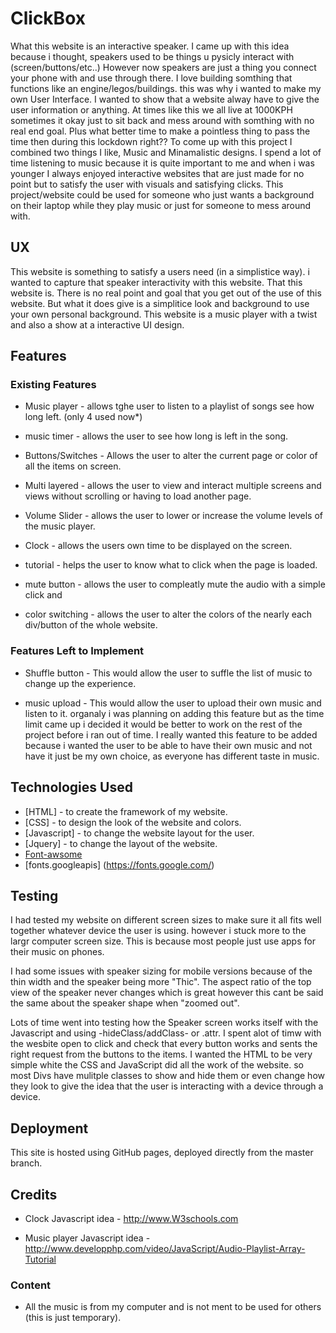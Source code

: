 # ClickBox

What this website is an interactive speaker. I came up with this idea because i thought, speakers used to be things u pysicly interact with (screen/buttons/etc..) 
However now speakers are just a thing you connect your phone with and use through there. I love building somthing that functions like an engine/legos/buildings.
this was why i wanted to make my own User Interface. I wanted to show that a website alway have to give the user information or anything. At times like this 
we all live at 1000KPH sometimes it okay just to sit back and mess around with somthing with no real end goal. Plus what better time to make a pointless thing
to pass the time then during this lockdown right?? To come up with this project I combined two things I like, Music and Minamalistic designs. I spend a lot of 
time listening to music because it is quite important to me and when i was younger I always enjoyed interactive websites that are just made for no point but to 
satisfy the user with visuals and satisfying clicks. This project/website could be used for someone who just wants a background on their laptop while they play 
music or just for someone to mess around with. 
 
## UX
 
This website is something to satisfy a users need (in a simplistice way). i wanted to capture that speaker interactivity with this website. That this website is.
There is no real point and goal that you get out of the use of this website. But what it does give is a simplitice look and background to use your own personal
background. This website is a music player with a twist and also a show at a interactive UI design.

## Features


 
### Existing Features
- Music player - allows tghe user to listen to a playlist of songs see how long left. (only 4 used now*) 

- music timer - allows the user to see how long is left in the song.

- Buttons/Switches - Allows the user to alter the current page or color of all the items on screen.

- Multi layered - allows the user to view and interact multiple screens and views without scrolling or having to load another page. 

- Volume Slider - allows the user to lower or increase the volume levels of the music player.

- Clock - allows the users own time to be displayed on the screen. 

- tutorial - helps the user to know what to click when the page is loaded.

- mute button - allows the user to compleatly mute the audio with a simple click and 

- color switching - allows the user to alter the colors of the nearly each div/button of the whole website. 
### Features Left to Implement

- Shuffle button - This would allow the user to suffle the list of music to change up the experience.

- music upload - This would allow the user to upload their own music and listen to it. organaly i was planning on adding this feature but as the time limit came up
i decided it would be better to work on the rest of the project before i ran out of time. I really wanted this feature to be added because i wanted the user to be
able to have their own music and not have it just be my own choice, as everyone has different taste in music.

## Technologies Used

- [HTML] - to create the framework of my website.
- [CSS] - to design the look of the website and colors.
- [Javascript] - to change the website layout for the user.
- [Jquery] - to change the layout of the website.
- [Font-awsome](http://fontawesome.com/)
- [fonts.googleapis] (https://fonts.google.com/)

## Testing

I had tested my website on different screen sizes to make sure it all fits well together whatever device the user is using. however i stuck more to the largr computer screen size.
This is because most people just use apps for their music on phones. 

I had some issues with speaker sizing for mobile versions because of the thin width and the speaker being more "Thic". The aspect ratio of the top view of the speaker never changes
which is great however this cant be said the same about the speaker shape when "zoomed out".

Lots of time went into testing how the Speaker screen works itself with the Javascript and using -hideClass/addClass- or .attr. I spent alot of timw with the wesbite open to click and
check that every button works and sents the right request from the buttons to the items. I wanted the HTML to be very simple white the CSS and JavaScript did all the work of the website. 
so most Divs have mulitple classes to show and hide them or even change how they look to give the idea that the user is interacting with a device through a device. 

## Deployment

This site is hosted using GitHub pages, deployed directly from the master branch.

## Credits

- Clock Javascript idea - http://www.W3schools.com

- Music player Javascript idea - http://www.developphp.com/video/JavaScript/Audio-Playlist-Array-Tutorial

### Content

- All the music is from my computer and is not ment to be used for others (this is just temporary).
